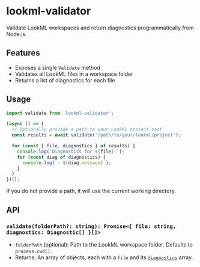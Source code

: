 # lookml-validator

Validate LookML workspaces and return diagnostics programmatically from Node.js.

## Features
- Exposes a single `Validate` method
- Validates all LookML files in a workspace folder
- Returns a list of diagnostics for each file


## Usage

```ts
import validate from 'lookml-validator';

(async () => {
  // Optionally provide a path to your LookML project root
  const results = await validate('/path/to/your/lookml/project');

  for (const { file, diagnostics } of results) {
    console.log(`Diagnostics for ${file}:`);
    for (const diag of diagnostics) {
      console.log(`- ${diag.message}`);
    }
  }
})();
```

If you do not provide a path, it will use the current working directory.

## API

### `validate(folderPath?: string): Promise<{ file: string, diagnostics: Diagnostic[] }[]>`
- `folderPath` (optional): Path to the LookML workspace folder. Defaults to `process.cwd()`.
- Returns: An array of objects, each with a `file` and its [`diagnostics`](https://github.com/AArnott/vscode-languageserver-protocol/blob/master/README.md#diagnostic) array.

